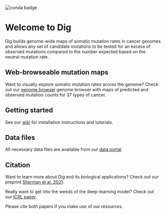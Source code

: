 ![conda badge](https://anaconda.org/mutation_density/digdriver/badges/installer/conda.svg)

# Welcome to Dig
Dig builds genome-wide maps of somatic mutation rates in cancer genomes and allows any set of candidate mutations to be tested for an excess of observed mutations compared to the number expected based on the neutral mutation rate.

## Web-browseable mutation maps
Want to visually explore somatic mutation rates across the genome? Check out our [genome browser](https://resgen.io/maxsh/Cancer_Mutation_Maps/views) genome browser with maps of predicted and observed mutation counts for 37 types of cancer.  

## Getting started
See our [wiki](https://github.com/maxwellsh/DIGDriver/wiki) for installation instructions and tutorials.

## Data files
All necessary data files are available from our [data portal](http://cb.csail.mit.edu/cb/DIG/downloads/)

## Citation
Want to learn more about Dig and its biological applications? Check out our preprint [Sherman et al. 2021](https://www.biorxiv.org/content/10.1101/2021.08.03.454669v1).

Really want to get into the weeds of the deep-learning model? Check out our [ICRL paper](https://openreview.net/forum?id=KtH8W3S_RE).

Please cite both papers if you make use of our resources. 
